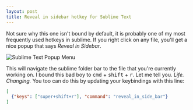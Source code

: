 ```yaml
---
layout: post
title: Reveal in sidebar hotkey for Sublime Text
---
```


Not sure why this one isn't bound by default, it is probably one of my most frequently used hotkeys in sublime.  If you right click on any file, you'll get a nice popup that says _Reveal in Sidebar_.  

![Sublime Text Popup Menu](http://i.imgur.com/gfAO9U4.png)

This will navigate the sublime folder bar to the file that you're currently working on.  I bound this bad boy to
<kbd>cmd</kbd> + <kbd>shift</kbd> + <kbd>r</kbd>.  Let me tell you.  *Life. Changing.*  You too can do this by updating your keybindings with this line:


```json
[
  {"keys": ["super+shift+r"], "command": "reveal_in_side_bar"}
]
```
